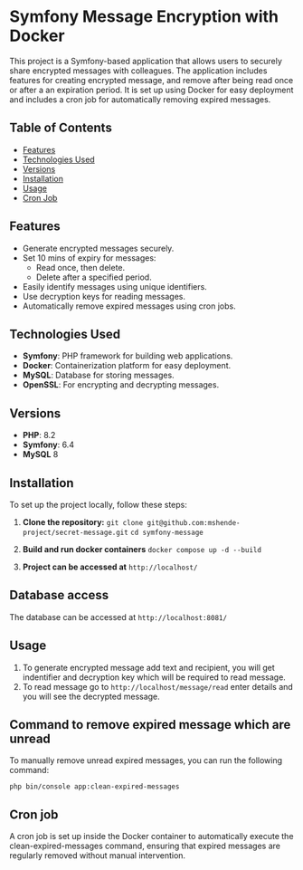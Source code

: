# Symfony Message Encryption with Docker

This project is a Symfony-based application that allows users to securely share encrypted messages with colleagues. The application includes features for creating encrypted message, and remove after being read once or after a an expiration period. It is set up using Docker for easy deployment and includes a cron job for automatically removing expired messages.

## Table of Contents

- [Features](#features)
- [Technologies Used](#technologies-used)
- [Versions](#versions)
- [Installation](#installation)
- [Usage](#usage)
- [Cron Job](#cron-job)

## Features

- Generate encrypted messages securely.
- Set 10 mins of expiry for messages:
    - Read once, then delete.
    - Delete after a specified period.
- Easily identify messages using unique identifiers.
- Use decryption keys for reading messages.
- Automatically remove expired messages using cron jobs.

## Technologies Used

- **Symfony**: PHP framework for building web applications.
- **Docker**: Containerization platform for easy deployment.
- **MySQL**: Database for storing messages.
- **OpenSSL**: For encrypting and decrypting messages.

## Versions

- **PHP**: 8.2
- **Symfony**: 6.4
- **MySQL** 8

## Installation

To set up the project locally, follow these steps:

1. **Clone the repository:**
   ```git clone git@github.com:mshende-project/secret-message.git```
   ```cd symfony-message```

2. **Build and run docker containers**
    ```docker compose up -d --build```
   
3. **Project can be accessed at**
    ```http://localhost/```
   
## Database access
The database can be accessed at
```http://localhost:8081/```
   
## Usage
1. To generate encrypted message add text and recipient, you will get indentifier and decryption key which will be required to read message.
2. To read message go to ``http://localhost/message/read`` enter details and you will see the decrypted message.

## Command to remove expired message which are unread
   To manually remove unread expired messages, you can run the following command:

   ```php bin/console app:clean-expired-messages```
    
## Cron job
A cron job is set up inside the Docker container to automatically execute the clean-expired-messages command, ensuring that expired messages are regularly removed without manual intervention.
